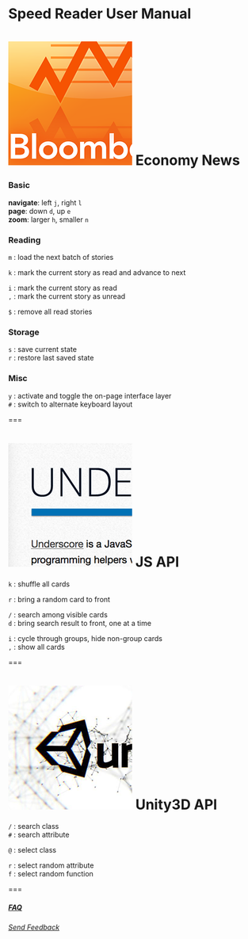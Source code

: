 Speed Reader User Manual
======================== 

  
# <a href="http://www.bloomberg.com/news/economy/" target="_blank"><img src="sites/sq_bloomberg.png"></img></a> Economy News

### Basic
__navigate__:     left `j`, right `l`  
__page__:         down `d`, up `e`  
__zoom__:         larger `h`, smaller `n`  

### Reading
`m` : load the next batch of stories  

`k` : mark the current story as read and advance to next  

`i` : mark the current story as read  
`,` : mark the current story as unread  

`$` : remove all read stories    

### Storage
`s` : save current state  
`r` : restore last saved state   
  
### Misc 
`y` : activate and toggle the on-page interface layer  
`#` : switch to alternate keyboard layout  
  
===

# <a href="http://underscorejs.org/" target="_blank"><img src="sites/sq_underscore.png"></img></a> JS API
  
`k` : shuffle all cards  
  
`r` : bring a random card to front  
  
`/` : search among visible cards  
`d` : bring search result to front, one at a time  

`i` : cycle through groups, hide non-group cards  
`,` : show all cards  
  


===

# <a href="http://docs.unity3d.com/Documentation/ScriptReference/index.html" target="_blank"><img src="sites/sq_unity.png"></img></a> Unity3D API


`/` : search class  
`#` : search attribute  
  
`@` : select class  
  
`r` : select random attribute  
`f` : select random function  
  


===
##### [FAQ](https://github.com/xfosdev/SpeedReader/blob/master/FAQ.md)
  
###### *[Send Feedback](https://github.com/xfosdev/SpeedReader/issues)*

